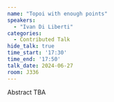 ```yaml
---
name: "Topoi with enough points"
speakers:
  - "Ivan Di Liberti"
categories:
  - Contributed Talk
hide_talk: true
time_start: '17:30'
time_end: '17:50'
talk_date: 2024-06-27
room: J336
---
```


Abstract TBA
